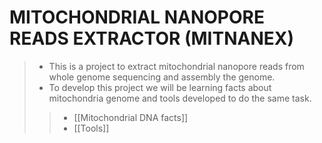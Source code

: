 # MITOCHONDRIAL NANOPORE READS EXTRACTOR (MITNANEX)

> + This is a project to extract mitochondrial nanopore reads from whole genome sequencing and assembly the genome.
> + To develop this project we will be learning facts about mitochondria genome and tools developed to do the same task.
>> + [[Mitochondrial DNA facts]]
>> + [[Tools]]
> 